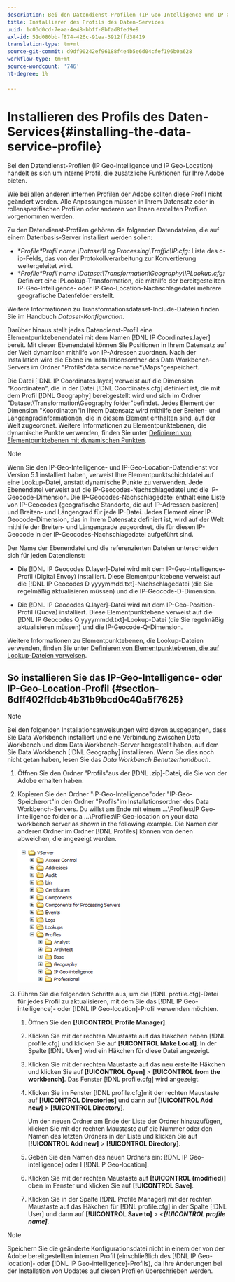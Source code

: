 ```yaml
---
description: Bei den Datendienst-Profilen (IP Geo-Intelligence und IP Geo-Location) handelt es sich um interne Profil, die zusätzliche Funktionen für Ihre Adobe bieten.
title: Installieren des Profils des Daten-Services
uuid: 1c03d0cd-7eaa-4e48-bbff-8bfad8fed9e9
exl-id: 51d080bb-f874-426c-91ea-3912ffd38419
translation-type: tm+mt
source-git-commit: d9df90242ef96188f4e4b5e6d04cfef196b0a628
workflow-type: tm+mt
source-wordcount: '746'
ht-degree: 1%

---
```


# Installieren des Profils des Daten-Services{#installing-the-data-service-profile}

Bei den Datendienst-Profilen (IP Geo-Intelligence und IP Geo-Location) handelt es sich um interne Profil, die zusätzliche Funktionen für Ihre Adobe bieten.

Wie bei allen anderen internen Profilen der Adobe sollten diese Profil nicht geändert werden. Alle Anpassungen müssen in Ihrem Datensatz oder in rollenspezifischen Profilen oder anderen von Ihnen erstellten Profilen vorgenommen werden.

Zu den Datendienst-Profilen gehören die folgenden Datendateien, die auf einem Datenbasis-Server installiert werden sollen:

* **Profile\*Profil name *\Dataset\Log Processing\Traffic\IP.cfg:** Liste des c-ip-Felds, das von der Protokollverarbeitung zur Konvertierung weitergeleitet wird.
* **Profile\*Profil name *\Dataset\Transformation\Geography\IPLookup.cfg:** Definiert eine IPLookup-Transformation, die mithilfe der bereitgestellten IP-Geo-Intelligence- oder IP-Geo-Location-Nachschlagedatei mehrere geografische Datenfelder erstellt.

Weitere Informationen zu Transformationsdataset-Include-Dateien finden Sie im Handbuch *Dataset-Konfiguration*.

Darüber hinaus stellt jedes Datendienst-Profil eine Elementpunktebenendatei mit dem Namen [!DNL IP Coordinates.layer] bereit. Mit dieser Ebenendatei können Sie Positionen in Ihrem Datensatz auf der Welt dynamisch mithilfe von IP-Adressen zuordnen. Nach der Installation wird die Ebene im Installationsordner des Data Workbench-Servers im Ordner &quot;Profils\*data service name*\Maps&quot;gespeichert.

Die Datei [!DNL IP Coordinates.layer] verweist auf die Dimension &quot;Koordinaten&quot;, die in der Datei [!DNL Coordinates.cfg] definiert ist, die mit dem Profil [!DNL Geography] bereitgestellt wird und sich im Ordner &quot;Dataset\Transformation\Geography folder&quot;befindet. Jedes Element der Dimension &quot;Koordinaten&quot;in Ihrem Datensatz wird mithilfe der Breiten- und Längengradinformationen, die in diesem Element enthalten sind, auf der Welt zugeordnet. Weitere Informationen zu Elementpunktebenen, die dynamische Punkte verwenden, finden Sie unter [Definieren von Elementpunktebenen mit dynamischen Punkten](../../../../home/c-geo-oview/c-wk-img-lyrs/c-elmt-pt-lyrs/c-elmt-pt-lyrs-ref-lkp-files/c-elmt-pt-lyr-file-frmt/c-dyn-pts.md#concept-77ae65bedc3f465489bc135ae7e3c2f3).

>[!NOTE]
>
>Wenn Sie den IP-Geo-Intelligence- und IP-Geo-Location-Datendienst vor Version 5.1 installiert haben, verweist Ihre Elementpunktschichtdatei auf eine Lookup-Datei, anstatt dynamische Punkte zu verwenden. Jede Ebenendatei verweist auf die IP-Geocodes-Nachschlagedatei und die IP-Geocode-Dimension. Die IP-Geocodes-Nachschlagedatei enthält eine Liste von IP-Geocodes (geografische Standorte, die auf IP-Adressen basieren) und Breiten- und Längengrad für jede IP-Datei. Jedes Element einer IP-Geocode-Dimension, das in Ihrem Datensatz definiert ist, wird auf der Welt mithilfe der Breiten- und Längengrade zugeordnet, die für diesen IP-Geocode in der IP-Geocodes-Nachschlagedatei aufgeführt sind.

Der Name der Ebenendatei und die referenzierten Dateien unterscheiden sich für jeden Datendienst:

* Die [!DNL IP Geocodes D.layer]-Datei wird mit dem IP-Geo-Intelligence-Profil (Digital Envoy) installiert. Diese Elementpunktebene verweist auf die [!DNL IP Geocodes D yyyymmdd.txt]-Nachschlagedatei (die Sie regelmäßig aktualisieren müssen) und die IP-Geocode-D-Dimension.

* Die [!DNL IP Geocodes Q.layer]-Datei wird mit dem IP-Geo-Position-Profil (Quova) installiert. Diese Elementpunktebene verweist auf die [!DNL IP Geocodes Q yyyymmdd.txt]-Lookup-Datei (die Sie regelmäßig aktualisieren müssen) und die IP-Geocode-Q-Dimension.

Weitere Informationen zu Elementpunktebenen, die Lookup-Dateien verwenden, finden Sie unter [Definieren von Elementpunktebenen, die auf Lookup-Dateien verweisen](../../../../home/c-geo-oview/c-wk-img-lyrs/c-elmt-pt-lyrs/c-elmt-pt-lyrs-ref-lkp-files/c-elmt-pt-lyrs-ref-lkp-files.md#concept-c40bd0890a984112bce831b596827f0f).

## So installieren Sie das IP-Geo-Intelligence- oder IP-Geo-Location-Profil {#section-6dff402ffdcb4b31b9bcd0c40a5f7625}

>[!NOTE]
>
>Bei den folgenden Installationsanweisungen wird davon ausgegangen, dass Sie Data Workbench installiert und eine Verbindung zwischen Data Workbench und dem Data Workbench-Server hergestellt haben, auf dem Sie Data Workbench [!DNL Geography] installieren. Wenn Sie dies noch nicht getan haben, lesen Sie das *Data Workbench Benutzerhandbuch*.

1. Öffnen Sie den Ordner &quot;Profils&quot;aus der [!DNL .zip]-Datei, die Sie von der Adobe erhalten haben.
1. Kopieren Sie den Ordner &quot;IP-Geo-Intelligence&quot;oder &quot;IP-Geo-Speicherort&quot;in den Ordner &quot;Profils&quot;im Installationsordner des Data Workbench-Servers. Du willst am Ende mit einem ...\Profiles\IP Geo-intelligence folder or a ...\Profiles\IP Geo-location on your data workbench server as shown in the following example. Die Namen der anderen Ordner im Ordner [!DNL Profiles] können von denen abweichen, die angezeigt werden.

   ![](assets/Geo_installProfiles_dirIP.png)

1. Führen Sie die folgenden Schritte aus, um die [!DNL profile.cfg]-Datei für jedes Profil zu aktualisieren, mit dem Sie das [!DNL IP Geo-intelligence]- oder [!DNL IP Geo-location]-Profil verwenden möchten.

   1. Öffnen Sie den **[!UICONTROL Profile Manager]**.
   1. Klicken Sie mit der rechten Maustaste auf das Häkchen neben [!DNL profile.cfg] und klicken Sie auf **[!UICONTROL Make Local]**. In der Spalte [!DNL User] wird ein Häkchen für diese Datei angezeigt.

   1. Klicken Sie mit der rechten Maustaste auf das neu erstellte Häkchen und klicken Sie auf **[!UICONTROL Open]** > **[!UICONTROL from the workbench]**. Das Fenster [!DNL profile.cfg] wird angezeigt.

   1. Klicken Sie im Fenster [!DNL profile.cfg]mit der rechten Maustaste auf **[!UICONTROL Directories]** und dann auf **[!UICONTROL Add new]** > **[!UICONTROL Directory]**.

      Um den neuen Ordner am Ende der Liste der Ordner hinzuzufügen, klicken Sie mit der rechten Maustaste auf die Nummer oder den Namen des letzten Ordners in der Liste und klicken Sie auf **[!UICONTROL Add new]** > **[!UICONTROL Directory]**.

   1. Geben Sie den Namen des neuen Ordners ein: [!DNL IP Geo-intelligence] oder I [!DNL P Geo-location].

   1. Klicken Sie mit der rechten Maustaste auf **[!UICONTROL (modified)]** oben im Fenster und klicken Sie auf **[!UICONTROL Save]**.

   1. Klicken Sie in der Spalte [!DNL Profile Manager] mit der rechten Maustaste auf das Häkchen für [!DNL profile.cfg] in der Spalte [!DNL User] und dann auf **[!UICONTROL Save to]** > *&lt;**[!UICONTROL profile name]***.

>[!NOTE]
>
>Speichern Sie die geänderte Konfigurationsdatei nicht in einem der von der Adobe bereitgestellten internen Profil (einschließlich des [!DNL IP Geo-location]- oder [!DNL IP Geo-intelligence]-Profils), da Ihre Änderungen bei der Installation von Updates auf diesen Profilen überschrieben werden.
